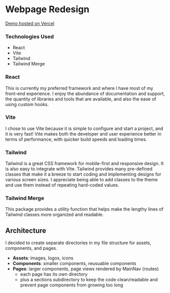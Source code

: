 # Webpage Redesign

[Demo hosted on Vercel](https://simple-webpage-lac.vercel.app/)

### Technologies Used
- React
- Vite
- Tailwind
- Tailwind Merge

### React

This is currently my preferred framework and where I have most of my front-end experience.
I enjoy the abundance of documentation and support, the quantity of libraries and tools that are available, and also the ease of using custom hooks.

### Vite

I chose to use Vite because it is simple to configure and start a project, and it is very fast!
Vite makes both the developer and user experience better in terms of performance, with quicker build speeds and loading times.


### Tailwind

Tailwind is a great CSS framework for mobile-first and responsive design. It is also easy to integrate with Vite. Tailwind provides many pre-defined classes that make it a breeze to start coding and implementing designs for various screen sizes. I appreciate being able to add classes to the theme and use them instead of repeating hard-coded values.

### Tailwind Merge

This package provides a utility function that helps make the lengthy lines of Tailwind classes more organized and readable.

## Architecture

I decided to create separate directories in my file structure for assets, components, and pages.

- **Assets**: images, logos, icons
- **Components**: smaller components, reusuable components
- **Pages**: larger components, page views rendered by MainNav (routes)
  - each page has its own directory
  - plus a sections subdirectory to keep the code clean/readable and prevent page components from growing too long
